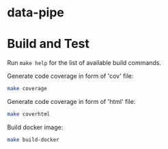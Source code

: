 # data-pipe

# Build and Test

Run `make help` for the list of available build commands.

Generate code coverage in form of 'cov' file:
```sh
make coverage
```

Generate code coverage in form of 'html' file:
```sh
make coverhtml
```

Build docker image:
```sh
make build-docker
```

